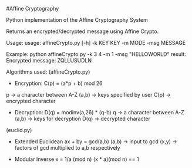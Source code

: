 #Affine Cryptography

Python implementation of the Affine Cryptography System

Returns an encrypted/decrypted message using Affine Crypto.

Usage: 
usage: affineCrypto.py [-h] -k KEY KEY -m MODE -msg MESSAGE

Example: 
python affineCrypto.py -k 3 4 -m 1 -msg "HELLOWORLD"
result: 
Encrypted message: ZQLLUSUDLN


Algorithms used:
(affineCrypto.py)
- Encryption:
C(p) = (a*p + b) mod 26

p -> a character between A-Z
(a,b) -> keys specified by user
C(p) -> encrypted character

- Decryption:
D(q) = modinv(a,26) * (q-b)
q -> a character between A-Z
(a,b) -> keys for decryption
D(q) -> decrypted character

(euclid.py)
- Extended Euclidean
ax + by = gcd(a,b)
(a,b) -> input to gcd
(x,y) -> factors of gcd multiplied to a,b respectively

- Modular Inverse
x = 1/a (mod n)
(x * a)(mod n) == 1